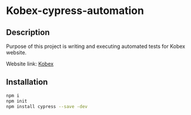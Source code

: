 # Kobex-cypress-automation

## Description

Purpose of this project is writing and executing automated tests for Kobex website.

Website link: [Kobex](https://kobex.rs/)

## Installation

```sh
npm i
npm init
npm install cypress --save -dev
```
